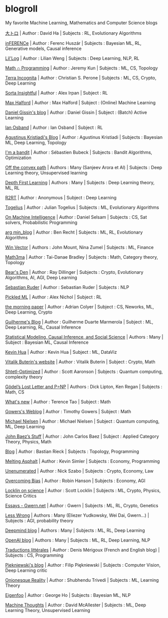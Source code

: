 # blogroll
My favorite Machine Learning, Mathematics and Computer Science blogs


[大トロ](http://blog.otoro.net/) | Author : David Ha | Subjects : RL, Evolutionary Algorithms

[inFERENCe](https://www.inference.vc/) | Author : Ferenc Huszár | Subjects : Bayesian ML, RL, Generative models, Causal inference

[Lil'Log](https://lilianweng.github.io/lil-log/) | Author : Lilian Weng | Subjects : Deep Learning, NLP, RL

[Math ∩ Programming](https://jeremykun.com/main-content/) | Author : Jeremy Kun | Subjects : ML, CS, Topology

[Terra Incognita](http://blog.christianperone.com/) | Author : Christian S. Perone | Subjects : ML, CS, Crypto, Deep Learning

[Sorta Insightful](https://www.alexirpan.com/) | Author : Alex Irpan | Subject : RL

[Max Halford](https://maxhalford.github.io/blog/) | Author : Max Halford | Subject : (Online) Machine Learning

[Daniel Gissin's blog](https://dsgissin.github.io/blog/) | Author : Daniel Gissin | Subject : (Batch) Active Learning

[Ian Osband](https://iosband.github.io/) | Author : Ian Osband | Subject : RL

[Agustinus Kristiadi's Blog](https://wiseodd.github.io/) | Author :  Agustinus Kristiadi | Subjects : Bayesian ML, Deep Learning, Topology 

[I'm a bandit](https://blogs.princeton.edu/imabandit/) | Author : Sébastien Bubeck | Subjects : Bandit Algorithms, Optimization

[Off the convex path](https://www.offconvex.org/) | Authors : Many (Sanjeev Arora et Al) | Subjects : Deep Learning theory, Unsupervised learning

[Depth First Learning](https://www.depthfirstlearning.com/) | Authors : Many | Subjects : Deep Learning theory, ML, RL

[R2RT](https://r2rt.com/) | Author : Anonymous | Subject : Deep Learning

[Togelius](http://togelius.blogspot.com/)  | Author : Julian Togelius | Subjects : ML, Evolutionary Algorithms

[On Machine Intelligence](https://dselsam.github.io/)  | Author : Daniel Selsam | Subjects : CS, Sat solvers, Probabilistic Programming

[arg min_blog](http://www.argmin.net/) | Author : Ben Recht | Subjects : ML, RL, Evolutionary Algorithms

[Win Vector](http://www.win-vector.com/blog/) | Authors : John Mount, Nina Zumel | Subjects : ML, Finance

[Math3ma](https://www.math3ma.com/) | Author : Tai-Danae Bradley | Subjects : Math, Category theory, Topology

[Bear's Den](http://dillingers.com/blog/) | Author : Ray Dillinger | Subjects : Crypto, Evolutionary Algorithms, AI, AGI, Deep Learning

[Sebastian Ruder](http://ruder.io/author/sebastian/index.html) | Author : Sebastian Ruder | Subjects : NLP

[Pickled ML](https://blog.aqnichol.com/) | Author : Alex Nichol | Subject : RL

[the morning paper](https://blog.acolyer.org) | Author : Adrian Colyer | Subject : CS, Neworks, ML, Deep Learning, Crypto

[Guilherme's Blog](https://gdmarmerola.github.io/) | Author : Guilherme Duarte Marmerola | Subject : ML, Deep Learning, RL, Causal Inference

[Statistical Modeling, Causal Inference, and Social Science](https://statmodeling.stat.columbia.edu/) | Authors : Many | Subject : Bayesian ML, Causal Inference

[Kevin Hua](https://kevinhua.shinyapps.io/DS_viz/) | Author : Kevin Hua | Subject : ML, DataViz

[Vitalik Buterin's website](https://vitalik.ca/) | Author : Vitalik Buterin | Subject : Crypto, Math

[Shtetl-Optimized](https://www.scottaaronson.com/blog/) | Author : Scott Aaronson | Subjects : Quantum computing, complexity theory

[Gödel’s Lost Letter and P=NP](https://rjlipton.wordpress.com/)  | Authors : Dick Lipton, Ken Regan | Subjects : Math, CS

[What's new](https://terrytao.wordpress.com/) | Author : Terence Tao | Subject : Math

[Gowers's Weblog](https://gowers.wordpress.com/) | Author : Timothy Gowers | Subject : Math

[Michael Nielsen](http://michaelnielsen.org/blog/) | Author : Michael Nielsen | Subject : Quantum computing, ML, Deep Learning

[John Baez’s Stuff](http://math.ucr.edu/home/baez/) | Author : John Carlos Baez | Subject : Applied Category Theory, Physics, Math

[Blog](http://bastian.rieck.me/blog/) | Author : Bastian Rieck | Subjects : Topology, Programming

[Melting Asphalt](https://meltingasphalt.com/archive/) | Author : Kevin Simler | Subjects : Economy, Programming

[Unenumerated](http://unenumerated.blogspot.com/) | Author : Nick Szabo | Subjects : Crypto, Economy, Law

[Overcoming Bias](http://www.overcomingbias.com/) | Author : Robin Hanson | Subjects : Economy, AGI

[Locklin on science](https://scottlocklin.wordpress.com/) | Author : Scott Locklin | Subjects : ML, Crypto, Physics, Science Critics

[Essays - Gwern.net](https://www.gwern.net/)  | Author : Gwern | Subjects : ML, RL, Crypto, Genetics

[Less Wrong](https://www.lesswrong.com) | Authors : Many (Eliezer Yudkowsky, Wei Dai, Gwern...) | Subjects : AGI, probability theory

[Deepmind blog](https://deepmind.com/blog/) | Authors : Many | Subjects : ML, RL, Deep Learning

[OpenAI blog](https://openai.com/blog/) | Authors : Many | Subjects : ML, RL, Deep Learning, NLP

[Traductions littérales](https://blog.merigoux.fr/fr/) | Author : Denis Mérigoux (French and English blog) | Subjects : CS, Programming

[Piekniewski's blog](https://blog.piekniewski.info/) | Author : Filip Piękniewski | Subjects : Computer Vision, Deep Learning critic

[Onionesque Reality](https://onionesquereality.wordpress.com) | Author : Shubhendu Trivedi | Subjects : ML, Learning Theory

[Eigenfoo](https://eigenfoo.xyz/) | Author :  George Ho | Subjects : Bayesian ML, NLP

[Machine Thoughts](https://machinethoughts.wordpress.com/) | Author : David McAllester | Subjects : ML, Deep Learning Theory, Unsupervised Learning
